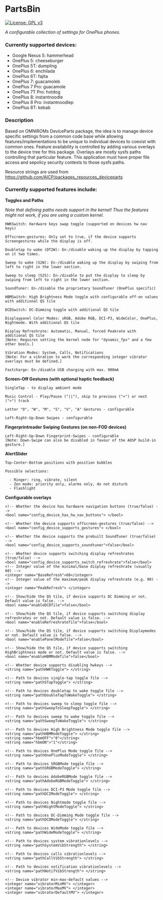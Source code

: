 # PartsBin
[![License: GPL v3](https://img.shields.io/badge/License-GPL%20v3-blue.svg)](./LICENSE.txt)

*A configurable collection of settings for OnePlus phones.*

### Currently supported devices:

  * Google Nexus 5: hammerhead
  * OnePlus 5:      cheeseburger
  * OnePlus 5T:     dumpling
  * OnePlus 6:      enchilada
  * OnePlus 6T:     fajita
  * OnePlus 7:      guacamoleb
  * OnePlus 7 Pro:  guacamole
  * OnePlus 7T Pro: hotdog
  * OnePlus 8:      instantnoodle
  * OnePlus 8 Pro:  instantnoodlep
  * OnePlus 8T:     kebab
 
### Description

Based on OMNIROMs DeviceParts package, the idea is to manage device specific
settings from a common code base while allowing features/implementations
to be unique to individual devices to coexist with common ones.
Feature availability is controlled by adding various overlays to the device
tree for this package. Overlays are mostly sysfs paths controlling that particular
feature.
This application must have proper file access and sepolicy security contexts to those sysfs paths.

Resource strings are used from https://github.com/AICP/packages_resources_deviceparts

### Currently supported features include:

**Toggles and Paths**

_Note that defining paths needs support in the kernel! Thus the features might not work, if you are using a custom kernel._

	HWKSwitch: Hardware keys swap toggle (supported on devices hw nav keys)

	Offscreen-gestures: Only set to true, if the device supports Screengestures while the display is off.

	Doubletap to wake (DT2W): En-/disable waking up the display by tapping on it two times.

	Sweep to wake (S2W): En-/disable waking up the display by swiping from left to right in the lower section.

	Sweep to sleep (S2S): En-/disable to put the display to sleep by swiping from left to right in the lower section.

	SoundTuner: En-/disable the proprietary SoundTuner (OnePlus specific)

	HBMSwitch: High Brightness Mode toggle with configurable off-on values with additional QS tile

	DCDSwitch: DC-Dimming toggle with additional QS tile

	Displaypanel Color Modes: sRGB, Adobe RGB, DCI-P3, WideColor, OnePlus, Nightmode. With additional QS tile

	Display Refreshrate: Automatic, Manual, forced Peakrate with additional QS tile
	[Note: Requires setting the kernel node for "dynamic_fps" and a few other bools.]

	Vibration Modes: System, Calls, Notifications
	[Note: For a vibration to work the corresponding integer vibrator overlays must be defined.]

	Fastcharge: En-/disable USB charging with max. 900mA

**Screen-Off Gestures (with optional haptic feedback)**

	SingleTap - to display ambient mode

	Music Control - Play/Pause ("||"), skip to previous ("<") or next (">") track

	Letter "O", "W", "M", "S", "V", "A" Gestures - configurable

	Left-Right-Up-Down Swipes - configurable

**Fingerprintreader Swiping Gestures (on non-FOD devices)**

	Left-Right-Up-Down Fingerprint-Swipes - configurable
	[Note: Down-Swipe can also be disabled in favour of the AOSP build-in gesture.]

**AlertSlider**

	Top-Center-Bottom positions with position bubbles

	Possible selections:

	  - Ringer: ring, vibrate, silent
	  - Zen mode: priority only, alarms only, do not disturb
	  - Flashlight

**Configurable overlays**

`<!-- Whether the device has hardware navigation buttons (true/false) -->`<br />
`<bool name="config_device_has_hw_nav_buttons"> </bool>`<br />

`<!-- Whether the device supports offscreen-gestures (true/false) -->`<br />
`<bool name="config_device_supports_gestures"> </bool>`<br />

`<!-- Whether the device supports the prebuilt SoundTuner (true/false) -->`<br />
`<bool name="config_device_supports_soundtuner">false</bool>`<br />

`<!-- Whether device supports switching display refreshrates (true/false) -->`<br />
`<bool name="config_device_supports_switch_refreshrate">false</bool>`<br />
`<!-- Integer value of the minimal/base display refreshrate (usually 60) -->`<br />
`<integer name="BaseRefresh">60</integer>`<br />
`<!-- Integer value of the maximum/peak display refreshrate (e.g. 90) -->`<br />
`<integer name="PeakRefresh"> </integer>`<br />

`<!-- Show/hide the QS tile, if device supports DC Dimming or not. Default value is false. -->`<br />
`<bool name="enableDCDTile">false</bool>`<br />

`<!-- Show/hide the QS tile, if device supports switching display refreshrates or not. Default value is false. -->`<br />
`<bool name="enableRefreshrateTile">false</bool>`<br />

`<!-- Show/hide the QS tile, if device supports switching Displaymodes or not. Default value is false. -->`<br />
`<bool name="enablePanelModeTile">false</bool>`<br />

`<!-- Show/hide the QS tile, if device supports switching HighBrightness mode or not. Default value is false. -->`<br />
`<bool name="enableHBMModeTile">false</bool>`<br />

`<!-- Whether device supports disabling hwkeys -->`<br />
`<string name="pathHWKToggle"> </string>`<br />

`<!-- Path to devices single-tap toggle file -->`<br />
`<string name="pathSTapToggle"> </string>`<br />

`<!-- Path to devices doubletap to wake toggle file -->`<br />
`<string name="pathDoubleTapToWakeToggle"> </string>`<br />

`<!-- Path to devices sweep to sleep toggle file -->`<br />
`<string name="pathSweepToSleepToggle"> </string>`<br />

`<!-- Path to devices sweep to wake toggle file -->`<br />
`<string name="pathSweepToWakeToggle"> </string>`<br />

`<!-- Path to devices High Brightness Mode toggle file -->`<br />
`<string name="pathHBMModeToggle"> </string>`<br />
`<string name="hbmOFF">"0"</string>`<br />
`<string name="hbmON">"1"</string>`<br />

`<!-- Path to devices OnePlus Mode toggle file -->`<br />
`<string name="pathOnePlusModeToggle"> </string>`<br />

`<!-- Path to devices SRGBMode toggle file -->`<br />
`<string name="pathSRGBModeToggle"> </string>`<br />

`<!-- Path to devices AdobeRGBMode toggle file -->`<br />
`<string name="pathAdobeRGBModeToggle"> </string>`<br />

`<!-- Path to devices DCI-P3 Mode toggle file -->`<br />
`<string name="pathDCIModeToggle"> </string>`<br />

`<!-- Path to devices Nightmode toggle file -->`<br />
`<string name="pathNightModeToggle"> </string>`<br />

`<!-- Path to devices DC-Dimming Mode toggle file -->`<br />
`<string name="pathDCDModeToggle"> </string>`<br />

`<!-- Path to devices WideMode toggle file -->`<br />
`<string name="pathWideModeToggle"> </string>`<br />

`<!-- Path to devices system vibrationlevels -->`<br />
`<string name="pathSystemVibStrength"> </string>`<br />

`<!-- Path to devices calls vibrationlevels -->`<br />
`<string name="pathCallVibStrength"> </string>`<br />

`<!-- Path to devices notification vibrationlevels -->`<br />
`<string name="pathNotifVibStrength"> </string>`<br />

`<!-- Device vibrator min-max-default values -->`<br />
`<integer name="vibratorMinMV"> </integer>`<br />
`<integer name="vibratorMaxMV"> </integer>`<br />
`<integer name="vibratorDefaultMV"> </integer>`<br />
